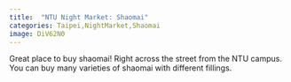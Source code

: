 ```yaml
---
title:  "NTU Night Market: Shaomai"
categories: Taipei,NightMarket,Shaomai
image: DiV62N0
---
```


Great place to buy shaomai! Right across the street from the NTU campus.  You can buy many varieties of shaomai with different fillings.

